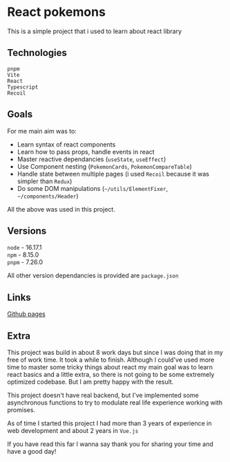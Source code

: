 # React pokemons

This is a simple project that i used to learn about react library

## Technologies

`pnpm`  
`Vite`  
`React`  
`Typescript`  
`Recoil`

## Goals

For me main aim was to:

- Learn syntax of react components
- Learn how to pass props, handle events in react
- Master reactive dependancies (`useState`, `useEffect`)
- Use Component nesting (`PokemonCards`, `PokemonCompareTable`)
- Handle state between multiple pages (i used `Recoil` because it was simpler than `Redux`)
- Do some DOM manipulations (`~/utils/ElementFixer`, `~/components/Header`)

All the above was used in this project.

## Versions

`node` - 16.17.1  
`npm` - 8.15.0  
`pnpm` - 7.26.0

All other version dependancies is provided are `package.json`

## Links

[Github pages](https://arickcodeguy.github.io/react-pokemons/)

## Extra

This project was build in about 8 work days but since I was doing that in my free of work time. It took a while to finish. Although I could've used more time to master some tricky things about react my main goal was to learn react basics and a little extra, so there is not going to be some extremely optimized codebase. But I am pretty happy with the result.

This project doesn't have real backend, but I've implemented some asynchronous functions to try to modulate real life experience working with promises.

As of time I started this project I had more than 3 years of experience in web development and about 2 years in `Vue.js`

If you have read this far I wanna say thank you for sharing your time and have a good day!
